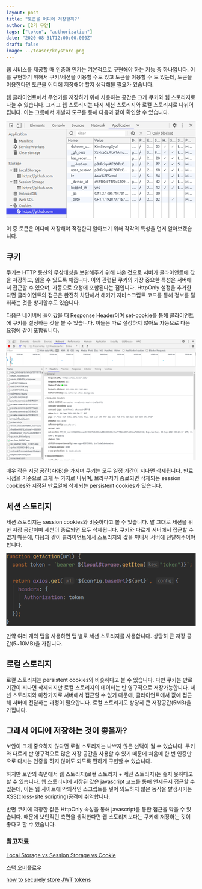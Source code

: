 ```yaml
---
layout: post
title: "토큰을 어디에 저장할까?"
author: [2기_유안]
tags: ["token", "authorization"]
date: "2020-08-31T12:00:00.000Z"
draft: false
image: ../teaser/keystore.png
---
```


웹 서비스를 제공할 때 인증과 인가는 기본적으로 구현해야 하는 기능 중 하나입니다. 이를 구현하기 위해서 쿠키/세션을 이용할 수도 있고 토큰을 이용할 수 도 있는데, 토큰을 이용한다면 토큰을 어디에 저장해야 할지 생각해볼 필요가 있습니다.

웹 클라이언트에서 무언가를 저장하기 위해 사용하는 공간은 크게 쿠키와 웹 스토리지로 나눌 수 있습니다. 그리고 웹 스토리지는 다시 세션 스토리지와 로컬 스토리지로 나뉘어 집니다. 이는 크롬에서 개발자 도구를 통해 다음과 같이 확인할 수 있습니다.

![chrome](../images/2020-08-31-where_to_store_token_chrome.png)

이 중 토큰은 어디에 저장해야 적절한지 알아보기 위해 각각의 특성을 먼저 알아보겠습니다.

## 쿠키

쿠키는 HTTP 통신의 무상태성을 보완해주기 위해 나온 것으로 서버가 클라이언트에 값을 저장하고, 읽을 수 있도록 해줍니다. 이와 관련된 쿠키의 가장 중요한 특성은 서버에서 접근할 수 있으며, 자동으로 요청에 포함된다는 점입니다. HttpOnly 설정을 추가한다면 클라이언트의 접근은 완전히 차단해서 해커가 자바스크립트 코드를 통해 정보를 탈취하는 것을 방지할수도 있습니다.

다음은 네이버에 들어갔을 때 Response Header이며 set-cookie를 통해 클라이언트에 쿠키를 설정하는 것을 볼 수 있습니다. 이들은 따로 설정하지 않아도 자동으로 다음 요청에 같이 포함됩니다.

![naver](../images/2020-08-31-where_to_store_token_naver.png)
 
매우 작은 저장 공간(4KB)을 가지며 쿠키는 모두 일정 기간이 지나면 삭제됩니다. 만료 시점을 기준으로 크게 두 가지로 나뉘며, 브라우저가 종료되면 삭제되는 session cookies와 지정된 만료일에 삭제되는 persistent cookies가 있습니다. 

## 세션 스토리지

세션 스토리지는 session cookies와 비슷하다고 볼 수 있습니다. 말 그대로 세션을 위한 저장 공간이며 세션이 종료되면 모두 삭제됩니다. 쿠키와 다르게 서버에서 접근할 수 없기 때문에, 다음과 같이 클라이언트에서 스토리지의 값을 꺼내서 서버에 전달해주어야 합니다.

![javascript](../images/2020-08-31-where_to_store_token_javascript.png)
 
만약 여러 개의 탭을 사용하면 탭 별로 세션 스토리지를 사용합니다. 상당히 큰 저장 공간(5~10MB)을 가집니다. 

## 로컬 스토리지

로컬 스토리지는 persistent cookies와 비슷하다고 볼 수 있습니다. 다만 쿠키는 만료기간이 지나면 삭제되지만 로컬 스토리지의 데이터는 반 영구적으로 저장가능합니다. 세션 스토리지와 마찬가지로 서버에서 접근할 수 없기 때문에, 클라이언트에서 값에 접근해 서버에 전달하는 과정이 필요합니다. 로컬 스토리지도 상당히 큰 저장공간(5MB)을 가집니다.

## 그래서 어디에 저장하는 것이 좋을까?

보안이 크게 중요하지 않다면 로컬 스토리지는 나쁘지 않은 선택이 될 수 있습니다. 쿠키와 다르게 반 영구적으로 많은 저장 공간을 사용할 수 있기 때문에 처음에 한 번 인증만으로 다시는 인증을 하지 않아도 되도록 편하게 구현할 수 있습니다.

하지만 보안의 측면에서 웹 스토리지(로컬 스토리지 + 세션 스토리지)는 좋지 못하다고 할 수 있습니다. 웹 스토리지에 저장된 값은 javascript 코드를 통해 언제든지 접근할 수 있는데, 이는 웹 사이트에 악의적인 스크립트를 넣어 의도하지 않은 동작을 발생시키는 XSS(cross-site scripting)공격에 취약합니다.

반면 쿠키에 저장한 값은 HttpOnly 속성을 통해 javascript를 통한 접근을 막을 수 있습니다. 때문에 보안적인 측면을 생각한다면 웹 스토리지보다는 쿠키에 저장하는 것이 좋다고 할 수 있습니다.

### 참고자료

[Local Storage vs Session Storage vs Cookie](https://medium.com/@krishankantsinghal/local-storage-vs-session-storage-vs-cookie-22655ff75a8)

[스택 오버플로우](https://stackoverflow.com/questions/19867599/what-is-the-difference-between-localstorage-sessionstorage-session-and-cookies)

[how to securely store JWT tokens](https://dev.to/gkoniaris/how-to-securely-store-jwt-tokens-51cf)
